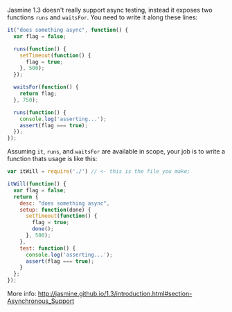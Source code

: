 Jasmine 1.3 doesn't really support async testing, instead it exposes two functions `runs` and `waitsFor`. You need to write it along these lines:

```js
it("does something async", function() {
  var flag = false;

  runs(function() {  
    setTimeout(function() {
      flag = true;
    }, 500);
  });

  waitsFor(function() {
    return flag;
  }, 750);

  runs(function() {
    console.log('asserting...');
    assert(flag === true);
  });
});
```

Assuming `it`, `runs`, and `waitsFor` are available in scope, your job is to write a function thats usage is like this:

```js
var itWill = require('./') // <- this is the file you make;

itWill(function() {
  var flag = false;
  return {
    desc: "does something async",
    setup: function(done) {
      setTimeout(function() {
        flag = true;
        done();
      }, 500);
    },
    test: function() {
      console.log('asserting...');
      assert(flag === true);
    }
  };
});
```

More info: http://jasmine.github.io/1.3/introduction.html#section-Asynchronous_Support
